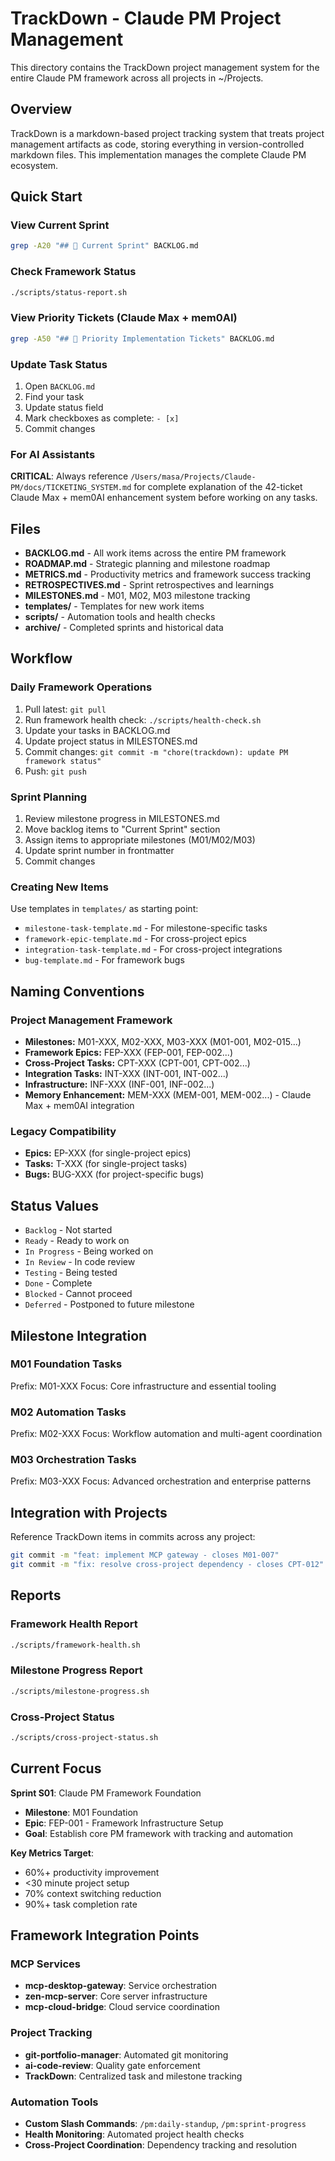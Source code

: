 # TrackDown - Claude PM Project Management

This directory contains the TrackDown project management system for the entire Claude PM framework across all projects in ~/Projects.

## Overview

TrackDown is a markdown-based project tracking system that treats project management artifacts as code, storing everything in version-controlled markdown files. This implementation manages the complete Claude PM ecosystem.

## Quick Start

### View Current Sprint
```bash
grep -A20 "## 🎯 Current Sprint" BACKLOG.md
```

### Check Framework Status
```bash
./scripts/status-report.sh
```

### View Priority Tickets (Claude Max + mem0AI)
```bash
grep -A50 "## 🚀 Priority Implementation Tickets" BACKLOG.md
```

### Update Task Status
1. Open `BACKLOG.md`
2. Find your task
3. Update status field
4. Mark checkboxes as complete: `- [x]`
5. Commit changes

### For AI Assistants
**CRITICAL**: Always reference `/Users/masa/Projects/Claude-PM/docs/TICKETING_SYSTEM.md` for complete explanation of the 42-ticket Claude Max + mem0AI enhancement system before working on any tasks.

## Files

- **BACKLOG.md** - All work items across the entire PM framework
- **ROADMAP.md** - Strategic planning and milestone roadmap
- **METRICS.md** - Productivity metrics and framework success tracking
- **RETROSPECTIVES.md** - Sprint retrospectives and learnings
- **MILESTONES.md** - M01, M02, M03 milestone tracking
- **templates/** - Templates for new work items
- **scripts/** - Automation tools and health checks
- **archive/** - Completed sprints and historical data

## Workflow

### Daily Framework Operations
1. Pull latest: `git pull`
2. Run framework health check: `./scripts/health-check.sh`
3. Update your tasks in BACKLOG.md
4. Update project status in MILESTONES.md
5. Commit changes: `git commit -m "chore(trackdown): update PM framework status"`
6. Push: `git push`

### Sprint Planning
1. Review milestone progress in MILESTONES.md
2. Move backlog items to "Current Sprint" section
3. Assign items to appropriate milestones (M01/M02/M03)
4. Update sprint number in frontmatter
5. Commit changes

### Creating New Items
Use templates in `templates/` as starting point:
- `milestone-task-template.md` - For milestone-specific tasks
- `framework-epic-template.md` - For cross-project epics
- `integration-task-template.md` - For cross-project integrations
- `bug-template.md` - For framework bugs

## Naming Conventions

### Project Management Framework
- **Milestones:** M01-XXX, M02-XXX, M03-XXX (M01-001, M02-015...)
- **Framework Epics:** FEP-XXX (FEP-001, FEP-002...)
- **Cross-Project Tasks:** CPT-XXX (CPT-001, CPT-002...)
- **Integration Tasks:** INT-XXX (INT-001, INT-002...)
- **Infrastructure:** INF-XXX (INF-001, INF-002...)
- **Memory Enhancement:** MEM-XXX (MEM-001, MEM-002...) - Claude Max + mem0AI integration

### Legacy Compatibility
- **Epics:** EP-XXX (for single-project epics)
- **Tasks:** T-XXX (for single-project tasks)
- **Bugs:** BUG-XXX (for project-specific bugs)

## Status Values

- `Backlog` - Not started
- `Ready` - Ready to work on
- `In Progress` - Being worked on
- `In Review` - In code review
- `Testing` - Being tested
- `Done` - Complete
- `Blocked` - Cannot proceed
- `Deferred` - Postponed to future milestone

## Milestone Integration

### M01 Foundation Tasks
Prefix: M01-XXX
Focus: Core infrastructure and essential tooling

### M02 Automation Tasks  
Prefix: M02-XXX
Focus: Workflow automation and multi-agent coordination

### M03 Orchestration Tasks
Prefix: M03-XXX
Focus: Advanced orchestration and enterprise patterns

## Integration with Projects

Reference TrackDown items in commits across any project:
```bash
git commit -m "feat: implement MCP gateway - closes M01-007"
git commit -m "fix: resolve cross-project dependency - closes CPT-012"
```

## Reports

### Framework Health Report
```bash
./scripts/framework-health.sh
```

### Milestone Progress Report  
```bash
./scripts/milestone-progress.sh
```

### Cross-Project Status
```bash
./scripts/cross-project-status.sh
```

## Current Focus

**Sprint S01**: Claude PM Framework Foundation
- **Milestone**: M01 Foundation
- **Epic**: FEP-001 - Framework Infrastructure Setup
- **Goal**: Establish core PM framework with tracking and automation

**Key Metrics Target**:
- 60%+ productivity improvement
- <30 minute project setup
- 70% context switching reduction
- 90%+ task completion rate

## Framework Integration Points

### MCP Services
- **mcp-desktop-gateway**: Service orchestration
- **zen-mcp-server**: Core server infrastructure
- **mcp-cloud-bridge**: Cloud service coordination

### Project Tracking
- **git-portfolio-manager**: Automated git monitoring
- **ai-code-review**: Quality gate enforcement
- **TrackDown**: Centralized task and milestone tracking

### Automation Tools
- **Custom Slash Commands**: `/pm:daily-standup`, `/pm:sprint-progress`
- **Health Monitoring**: Automated project health checks
- **Cross-Project Coordination**: Dependency tracking and resolution